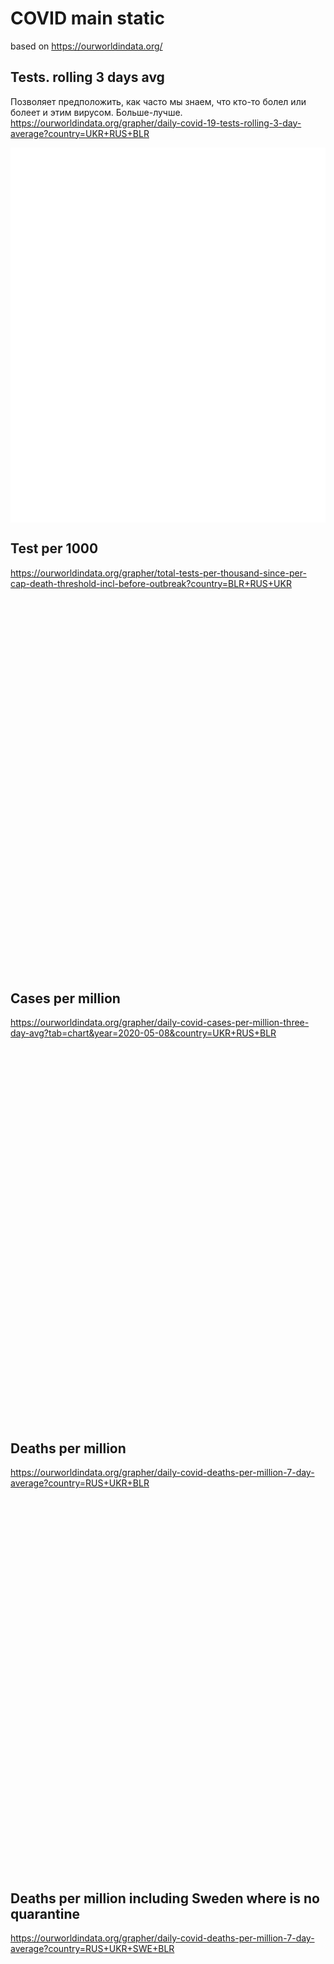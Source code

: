 <script src= 'https://statics.teams.cdn.office.net/sdk/v1.6.0/js/MicrosoftTeams.min.js'></script>
# COVID main static
based on https://ourworldindata.org/

## Tests. rolling 3 days avg
Позволяет предположить, как часто мы знаем, что кто-то болел или болеет и этим вирусом.
Больше-лучше.
https://ourworldindata.org/grapher/daily-covid-19-tests-rolling-3-day-average?country=UKR+RUS+BLR  
<iframe src="https://ourworldindata.org/grapher/daily-covid-19-tests-rolling-3-day-average?country=BLR+RUS+UKR" style="width: 100%; height: 600px; border: 0px none;"></iframe>

## Test per 1000
https://ourworldindata.org/grapher/total-tests-per-thousand-since-per-cap-death-threshold-incl-before-outbreak?country=BLR+RUS+UKR  
<iframe src="https://ourworldindata.org/grapher/total-tests-per-thousand-since-per-cap-death-threshold-incl-before-outbreak?country=BLR+RUS+UKR" style="width: 100%; height: 600px; border: 0px none;"></iframe>

## Cases per million
https://ourworldindata.org/grapher/daily-covid-cases-per-million-three-day-avg?tab=chart&year=2020-05-08&country=UKR+RUS+BLR  
<iframe src="https://ourworldindata.org/grapher/daily-covid-cases-per-million-three-day-avg?tab=chart&year=2020-05-08&country=BLR+RUS+UKR" style="width: 100%; height: 600px; border: 0px none;"></iframe>

## Deaths per million
https://ourworldindata.org/grapher/daily-covid-deaths-per-million-7-day-average?country=RUS+UKR+BLR
<iframe src="https://ourworldindata.org/grapher/daily-covid-deaths-per-million-7-day-average?country=BLR+RUS+UKR" style="width: 100%; height: 600px; border: 0px none;"></iframe>

## Deaths per million including Sweden where is no quarantine
https://ourworldindata.org/grapher/daily-covid-deaths-per-million-7-day-average?country=RUS+UKR+SWE+BLR
<iframe src="https://ourworldindata.org/grapher/daily-covid-deaths-per-million-7-day-average?country=BLR+RUS+SWE+UKR" style="width: 100%; height: 600px; border: 0px none;"></iframe>
<script>
    microsoftTeams.initialize();
</script>
